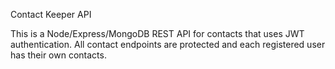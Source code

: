 Contact Keeper API

This is a Node/Express/MongoDB REST API for contacts that uses JWT authentication. All contact endpoints are protected and each registered user has their own contacts.

